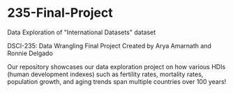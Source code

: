 # 235-Final-Project
 Data Exploration of "International Datasets" dataset

DSCI-235: Data Wrangling Final Project
Created by Arya Amarnath and Ronnie Delgado

Our repository showcases our data exploration project on how various HDIs (human development indexes) such as fertility rates, mortality rates, population growth, and aging trends span multiple countries over 100 years!
